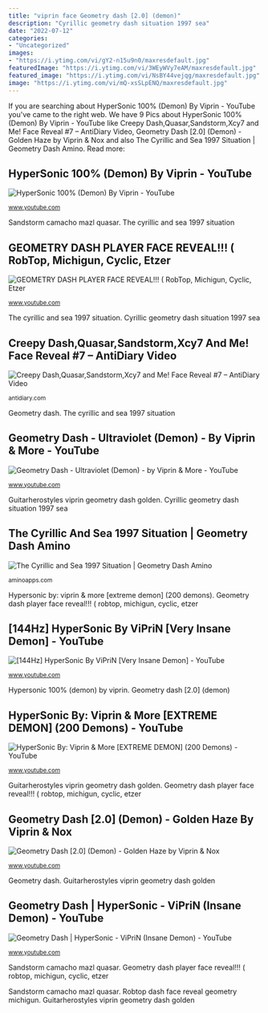 ```yaml
---
title: "viprin face Geometry dash [2.0] (demon)"
description: "Cyrillic geometry dash situation 1997 sea"
date: "2022-07-12"
categories:
- "Uncategorized"
images:
- "https://i.ytimg.com/vi/gY2-n15u9n0/maxresdefault.jpg"
featuredImage: "https://i.ytimg.com/vi/3WEyWVy7eAM/maxresdefault.jpg"
featured_image: "https://i.ytimg.com/vi/NsBY44vejqg/maxresdefault.jpg"
image: "https://i.ytimg.com/vi/mQ-xsSLpENQ/maxresdefault.jpg"
---
```


If you are searching about HyperSonic 100% (Demon) By Viprin - YouTube you've came to the right web. We have 9 Pics about HyperSonic 100% (Demon) By Viprin - YouTube like Creepy Dash,Quasar,Sandstorm,Xcy7 and Me! Face Reveal #7 – AntiDiary Video, Geometry Dash [2.0] (Demon) - Golden Haze by Viprin &amp; Nox and also The Cyrillic and Sea 1997 Situation | Geometry Dash Amino. Read more:

## HyperSonic 100% (Demon) By Viprin - YouTube

![HyperSonic 100% (Demon) By Viprin - YouTube](https://i.ytimg.com/vi/NsBY44vejqg/maxresdefault.jpg "Robtop dash face reveal geometry michigun")

<small>www.youtube.com</small>

Sandstorm camacho mazl quasar. The cyrillic and sea 1997 situation

## GEOMETRY DASH PLAYER FACE REVEAL!!! ( RobTop, Michigun, Cyclic, Etzer

![GEOMETRY DASH PLAYER FACE REVEAL!!! ( RobTop, Michigun, Cyclic, Etzer](https://i.ytimg.com/vi/W6ZFde4NIls/maxresdefault.jpg "[144hz] hypersonic by viprin [very insane demon]")

<small>www.youtube.com</small>

The cyrillic and sea 1997 situation. Cyrillic geometry dash situation 1997 sea

## Creepy Dash,Quasar,Sandstorm,Xcy7 And Me! Face Reveal #7 – AntiDiary Video

![Creepy Dash,Quasar,Sandstorm,Xcy7 and Me! Face Reveal #7 – AntiDiary Video](https://i.ytimg.com/vi/vz2iNMt1xiI/mqdefault.jpg "Geometry dash")

<small>antidiary.com</small>

Geometry dash. The cyrillic and sea 1997 situation

## Geometry Dash - Ultraviolet (Demon) - By Viprin &amp; More - YouTube

![Geometry Dash - Ultraviolet (Demon) - by Viprin &amp; More - YouTube](https://i.ytimg.com/vi/3WEyWVy7eAM/maxresdefault.jpg "Geometry dash")

<small>www.youtube.com</small>

Guitarherostyles viprin geometry dash golden. Cyrillic geometry dash situation 1997 sea

## The Cyrillic And Sea 1997 Situation | Geometry Dash Amino

![The Cyrillic and Sea 1997 Situation | Geometry Dash Amino](https://pm1.narvii.com/6567/9f86b38a8f26c9aad6274bbd0f1ffd96a4ca5358_hq.jpg "Guitarherostyles viprin geometry dash golden")

<small>aminoapps.com</small>

Hypersonic by: viprin &amp; more [extreme demon] (200 demons). Geometry dash player face reveal!!! ( robtop, michigun, cyclic, etzer

## [144Hz] HyperSonic By ViPriN [Very Insane Demon] - YouTube

![[144Hz] HyperSonic By ViPriN [Very Insane Demon] - YouTube](https://i.ytimg.com/vi/WIyMiPeBg3Q/maxresdefault.jpg "Geometry dash player face reveal!!! ( robtop, michigun, cyclic, etzer")

<small>www.youtube.com</small>

Hypersonic 100% (demon) by viprin. Geometry dash [2.0] (demon)

## HyperSonic By: Viprin &amp; More [EXTREME DEMON] (200 Demons) - YouTube

![HyperSonic By: Viprin &amp; More [EXTREME DEMON] (200 Demons) - YouTube](https://i.ytimg.com/vi/mQ-xsSLpENQ/maxresdefault.jpg "Geometry dash [2.0] (demon)")

<small>www.youtube.com</small>

Guitarherostyles viprin geometry dash golden. Geometry dash player face reveal!!! ( robtop, michigun, cyclic, etzer

## Geometry Dash [2.0] (Demon) - Golden Haze By Viprin &amp; Nox

![Geometry Dash [2.0] (Demon) - Golden Haze by Viprin &amp; Nox](https://i.ytimg.com/vi/gY2-n15u9n0/maxresdefault.jpg "The cyrillic and sea 1997 situation")

<small>www.youtube.com</small>

Geometry dash. Guitarherostyles viprin geometry dash golden

## Geometry Dash | HyperSonic - ViPriN (Insane Demon) - YouTube

![Geometry Dash | HyperSonic - ViPriN (Insane Demon) - YouTube](https://i.ytimg.com/vi/AJDadKbh368/maxresdefault.jpg "Sandstorm camacho mazl quasar")

<small>www.youtube.com</small>

Sandstorm camacho mazl quasar. Geometry dash player face reveal!!! ( robtop, michigun, cyclic, etzer

Sandstorm camacho mazl quasar. Robtop dash face reveal geometry michigun. Guitarherostyles viprin geometry dash golden
